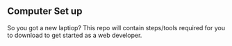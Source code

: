 ## Computer Set up 
So you got a new laptiop? This repo will contain steps/tools required for you to download to get started as a web developer.